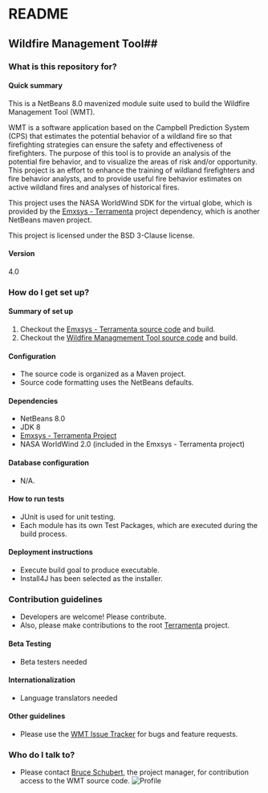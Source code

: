 # README #
## Wildfire Management Tool##
### What is this repository for? ###
#### Quick summary ####
This is a NetBeans 8.0 mavenized module suite used to build the Wildfire Management Tool (WMT).

WMT is a software application based on the Campbell Prediction System (CPS) that estimates the potential behavior of a wildland fire so that firefighting strategies can ensure the safety and effectiveness of firefighters. The purpose of this tool is to provide an analysis of the potential fire behavior, and to visualize the areas of risk and/or opportunity. This project is an effort to enhance the training of wildland firefighters and fire behavior analysts, and to provide useful fire behavior estimates on active wildland fires and analyses of historical fires. 

This project uses the NASA WorldWind SDK for the virtual globe, which is provided by the [Emxsys - Terramenta](https://bitbucket.org/emxsys/emxsys-terramenta) project dependency, which is another NetBeans maven project.  

This project is licensed under the BSD 3-Clause license. 
#### Version ####
4.0

### How do I get set up? ###
#### Summary of set up 
1. Checkout the [Emxsys - Terramenta source code](https://bitbucket.org/emxsys/emxsys-terramenta/src) and build. 
1. Checkout the [Wildfire Managmement Tool source code](https://bitbucket.org/emxsys/wildfire-management-tool/src) and build. 

#### Configuration
* The source code is organized as a Maven project.
* Source code formatting uses the NetBeans defaults.

#### Dependencies
* NetBeans 8.0
* JDK 8
* [Emxsys - Terramenta Project](https://bitbucket.org/emxsys/emxsys-terramenta)
* NASA WorldWind 2.0 (included in the Emxsys - Terramenta project)

#### Database configuration 
* N/A.

#### How to run tests 
* JUnit is used for unit testing.
* Each module has its own Test Packages, which are executed during the build process.

#### Deployment instructions 
* Execute build goal to produce executable.
* Install4J has been selected as the installer.

### Contribution guidelines 
* Developers are welcome! Please contribute.
* Also, please make contributions to the root [Terramenta](/teamninjaneer/terramenta) project.
#### Beta Testing
* Beta testers needed
#### Internationalization
* Language translators needed 
#### Other guidelines 
* Please use the [WMT Issue Tracker](https://bitbucket.org/emxsys/wildfire-management-tool/issues) for bugs and feature requests.

### Who do I talk to? 
* Please contact [Bruce Schubert](https://www.openhub.net/accounts/Emxsys), the project manager, for contribution access to the WMT source code.
![Profile](https://www.openhub.net/accounts/97968/widgets/account_tiny.gif)